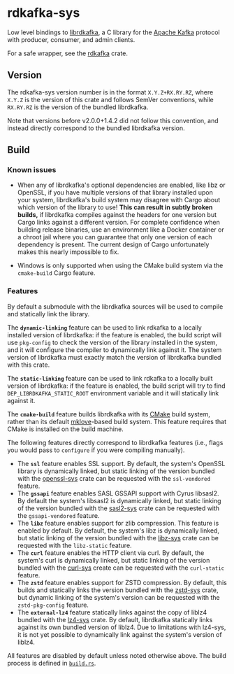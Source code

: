 # rdkafka-sys

Low level bindings to [librdkafka](https://github.com/edenhill/librdkafka),
a C library for the [Apache Kafka] protocol with producer, consumer, and
admin clients.

For a safe wrapper, see the [rdkafka] crate.

## Version

The rdkafka-sys version number is in the format `X.Y.Z+RX.RY.RZ`, where
`X.Y.Z` is the version of this crate and follows SemVer conventions, while
`RX.RY.RZ` is the version of the bundled librdkafka.

Note that versions before v2.0.0+1.4.2 did not follow this convention, and
instead directly correspond to the bundled librdkafka version.

## Build

### Known issues

* When any of librdkafka's optional dependencies are enabled, like libz or
  OpenSSL, if you have multiple versions of that library installed upon your
  system, librdkafka's build system may disagree with Cargo about which
  version of the library to use! **This can result in subtly broken
  builds,** if librdkafka compiles against the headers for one version but
  Cargo links against a different version.  For complete confidence when
  building release binaries, use an environment like a Docker container or a
  chroot jail where you can guarantee that only one version of each
  dependency is present. The current design of Cargo unfortunately makes
  this nearly impossible to fix.

* Windows is only supported when using the CMake build system via the
  `cmake-build` Cargo feature.

### Features

By default a submodule with the librdkafka sources will be used to compile
and statically link the library.

The **`dynamic-linking`** feature can be used to link rdkafka to a locally
installed version of librdkafka: if the feature is enabled, the build script
will use `pkg-config` to check the version of the library installed in the
system, and it will configure the compiler to dynamically link against it.
The system version of librdkafka must exactly match the version of
librdkafka bundled with this crate.

The **`static-linking`** feature can be used to link rdkafka to a locally
built version of librdkafka: if the feature is enabled, the build script
will try to find `DEP_LIBRDKAFKA_STATIC_ROOT` environment variable
and it will statically link against it.

The **`cmake-build`** feature builds librdkafka with its [CMake] build
system, rather than its default [mklove]-based build system. This feature
requires that CMake is installed on the build machine.

The following features directly correspond to librdkafka features (i.e.,
flags you would pass to `configure` if you were compiling manually).

  * The **`ssl`** feature enables SSL support. By default, the system's
    OpenSSL library is dynamically linked, but static linking of the version
    bundled with the [openssl-sys] crate can be requested with the
    `ssl-vendored` feature.
  * The **`gssapi`** feature enables SASL GSSAPI support with Cyrus
    libsasl2. By default the system's libsasl2 is dynamically linked, but
    static linking of the version bundled with the [sasl2-sys] crate can be
    requested with the `gssapi-vendored` feature.
  * The **`libz`** feature enables support for zlib compression. This
    feature is enabled by default. By default, the system's libz is
    dynamically linked, but static linking of the version bundled with the
    [libz-sys] crate can be requested with the `libz-static` feature.
  * The **`curl`** feature enables the HTTP client via curl. By default, the
    system's curl is dynamically linked, but static linking of the version
    bundled with the [curl-sys] create can be requested with the
    `curl-static` feature.
  * The **`zstd`** feature enables support for ZSTD compression. By default,
    this builds and statically links the version bundled with the [zstd-sys]
    crate, but dynamic linking of the system's version can be requested with
    the `zstd-pkg-config` feature.
  * The **`external-lz4`** feature statically links against the copy of
    liblz4 bundled with the [lz4-sys] crate. By default, librdkafka
    statically links against its own bundled version of liblz4. Due to
    limitations with lz4-sys, it is not yet possible to dynamically link
    against the system's version of liblz4.

All features are disabled by default unless noted otherwise above. The build
process is defined in [`build.rs`].

[`build.rs`]: https://github.com/fede1024/rust-rdkafka/tree/master/rdkafka-sys/build.rs
[Apache Kafka]: https://kafka.apache.org
[CMake]: https://cmake.org
[libz-sys]: https://crates.io/crates/libz-sys
[curl-sys]: https://crates.io/crates/curl-sys
[lz4-sys]: https://crates.io/crates/lz4-sys
[mklove]: https://github.com/edenhill/mklove
[openssl-sys]: https://crates.io/crates/openssl-sys
[rdkafka]: https://docs.rs/rdkafka
[sasl2-sys]: https://docs.rs/sasl2-sys
[zstd-sys]: https://crates.io/crates/zstd-sys
